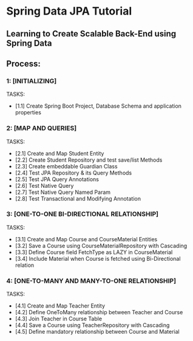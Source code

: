 # Spring Data JPA Tutorial 
## Learning to Create Scalable Back-End using Spring Data

## Process:

### 1: [INITIALIZING]
TASKS:
- [1.1] Create Spring Boot Project, Database Schema and application properties

### 2: [MAP AND QUERIES]
TASKS:
- [2.1] Create and Map Student Entity
- [2.2] Create Student Repository and test save/list Methods
- [2.3] Create embeddable Guardian Class
- [2.4] Test JPA Repository & its Query Methods
- [2.5] Test JPA Query Annotations
- [2.6] Test Native Query
- [2.7] Test Native Query Named Param
- [2.8] Test Transactional and Modifying Annotation

### 3: [ONE-TO-ONE BI-DIRECTIONAL RELATIONSHIP]
TASKS:
- [3.1] Create and Map Course and CourseMaterial Entities 
- [3.2] Save a Course using CourseMaterialRepository with Cascading
- [3.3] Define Course field FetchType as LAZY in CourseMaterial
- [3.4] Include Material when Course is fetched using Bi-Directional relation 

### 4: [ONE-TO-MANY AND MANY-TO-ONE RELATIONSHIP]
TASKS:
- [4.1] Create and Map Teacher Entity
- [4.2] Define OneToMany relationship between Teacher and Course 
- [4.3] Join Teacher in Course Table 
- [4.4] Save a Course using TeacherRepository with Cascading
- [4.5] Define mandatory relationship between Course and Material

